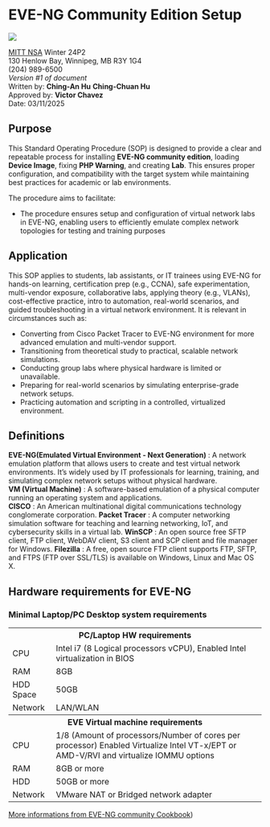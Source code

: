 #  EVE-NG Community Edition Setup
![](https://encrypted-tbn0.gstatic.com/images?q=tbn:ANd9GcTfl4UoFvHn9M4mdhpcJL_uAXgQ4WHNLbVNRkBRS8V0LDq0jITBZC12xwXaYbQ1TzTOOD8&usqp=CAU)

[MITT NSA](https://mitt.ca/programs/post-secondary-programs/2385/network-and-systems-administrator-diploma) Winter 24P2\
130 Henlow Bay, Winnipeg, MB R3Y 1G4\
(204) 989-6500\
*Version #1 of document*\
Written by:  **Ching-An Hu** **Ching-Chuan Hu**\
Approved by: **Victor Chavez**\
Date: 03/11/2025

## Purpose
This Standard Operating Procedure (SOP) is designed  to provide a clear and repeatable process for installing **EVE-NG community edition**, loading **Device Image**, fixing **PHP Warning**, and creating **Lab**. 
This ensures proper configuration, and compatibility with the target system while maintaining best practices for academic or lab environments.

The procedure aims to facilitate:
  * The procedure ensures setup and configuration of virtual network labs in EVE-NG, enabling users to efficiently emulate complex network topologies for testing and training purposes
  
    
## Application
This SOP applies to students, lab assistants, or IT trainees using EVE-NG for hands-on learning, certification prep (e.g., CCNA), safe experimentation, multi-vendor exposure, collaborative labs, applying theory (e.g., VLANs), cost-effective practice, intro to automation, real-world scenarios, and guided troubleshooting in a virtual network environment.
It is relevant in circumstances such as:
 * Converting from Cisco Packet Tracer to EVE-NG environment for more advanced emulation and multi-vendor support.
 * Transitioning from theoretical study to practical, scalable network simulations.
 * Conducting group labs where physical hardware is limited or unavailable.
 * Preparing for real-world scenarios by simulating enterprise-grade network setups.
 * Practicing automation and scripting in a controlled, virtualized environment.

## Definitions
**EVE-NG(Emulated Virtual Environment - Next Generation)** : A network emulation platform that allows users to create and test virtual network environments. It’s widely used by IT professionals for learning, training, and simulating complex network setups without physical hardware.\
**VM (Virtual Machine)** : A software-based emulation of a physical computer running an operating system and applications.\
**CISCO** : An American multinational digital communications technology conglomerate corporation.
**Packet Tracer** : A computer networking simulation software for teaching and learning networking, IoT, and cybersecurity skills in a virtual lab.
**WinSCP** : An open source free SFTP client, FTP client, WebDAV client, S3 client and SCP client and file manager for Windows.
**Filezilla** : A free, open source FTP client supports FTP, SFTP, and FTPS (FTP over SSL/TLS) is available on Windows, Linux and Mac OS X.


## Hardware requirements for EVE-NG
### Minimal Laptop/PC Desktop system requirements
<table>
    <tr>
        <th colspan="2">PC/Laptop HW requirements</th>
    </tr>
    <tr>
        <td>CPU</td>
        <td>Intel i7 (8 Logical processors vCPU), Enabled Intel virtualization in BIOS</td>
    </tr>
    <tr>
        <td>RAM</td>
        <td>8GB</td>
    </tr>
    <tr>
        <td>HDD Space</td>
        <td>50GB</td>
    </tr>
    <tr>
        <td>Network</td>
        <td>LAN/WLAN</td>
    </tr>
    <tr>
        <th colspan="2">EVE Virtual machine requirements</th>
    </tr>
    <tr>
        <td>CPU</td>
        <td>1/8 (Amount of processors/Number of cores per processor) Enabled Virtualize Intel VT-x/EPT or AMD-V/RVI and virtualize IOMMU options</td>
    </tr>
    <tr>
        <td>RAM</td>
        <td>8GB or more</td>
    </tr>
    <tr>
        <td>HDD</td>
        <td>50GB or more</td>
    </tr>
    <tr>
        <td>Network</td>
        <td>VMware NAT or Bridged network adapter</td>
    </tr>
</table>

[More informations from EVE-NG community Cookbook](https://www.eve-ng.net/index.php/documentation/community-cookbook/))
